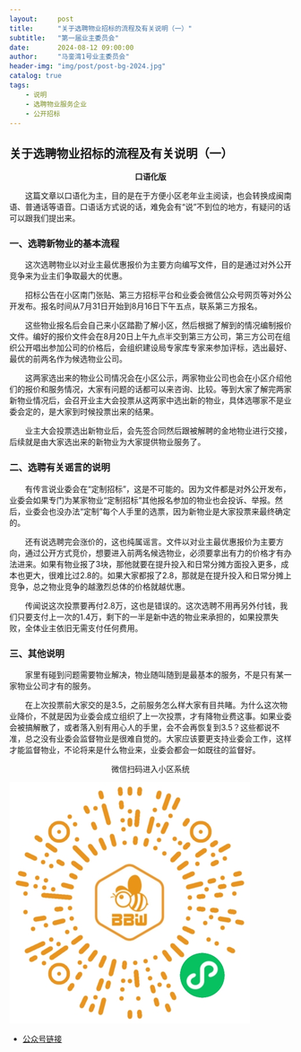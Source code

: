 ```yaml
---
layout:     post
title:      "关于选聘物业招标的流程及有关说明（一）"
subtitle:   "第一届业主委员会"
date:       2024-08-12 09:00:00
author:     "马銮湾1号业主委员会"
header-img: "img/post/post-bg-2024.jpg"
catalog: true
tags:
    - 说明
    - 选聘物业服务企业
    - 公开招标
---
```




## 关于选聘物业招标的流程及有关说明（一）

<center><strong>口语化版</strong></center>

&emsp;&emsp;这篇文章以口语化为主，目的是在于方便小区老年业主阅读，也会转换成闽南语、普通话等语音。口语话方式说的话，难免会有“说”不到位的地方，有疑问的话可以跟我们提出来。

### 一、选聘新物业的基本流程

&emsp;&emsp;这次选聘物业以对业主最优惠报价为主要方向编写文件，目的是通过对外公开竞争来为业主们争取最大的优惠。

&emsp;&emsp;招标公告在小区南门张贴、第三方招标平台和业委会微信公众号网页等对外公开发布。报名时间从7月31日开始到8月16日下午五点，联系第三方报名。

&emsp;&emsp;这些物业报名后会自己来小区踏勘了解小区，然后根据了解到的情况编制报价文件。编好的报价文件会在8月20日上午九点半交到第三方公司，第三方公司在组织公开唱出参加公司的价格后，会组织建设局专家库专家来参加评标，选出最好、最优的前两名作为候选物业公司。

&emsp;&emsp;这两家选出来的物业公司情况会在小区公示，两家物业公司也会在小区介绍他们的报价和服务情况，大家有问题的话都可以来咨询、比较。等到大家了解完两家新物业情况后，会召开业主大会投票从这两家中选出新的物业，具体选哪家不是业委会定的，是大家到时候投票出来的结果。

&emsp;&emsp;业主大会投票选出新物业后，会先签合同然后跟被解聘的金地物业进行交接，后续就是由大家选出来的新物业为大家提供物业服务了。


### 二、选聘有关谣言的说明

&emsp;&emsp;有传言说业委会在“定制招标”，这是不可能的。因为文件都是对外公开发布，业委会如果专门为某家物业“定制招标”其他报名参加的物业也会投诉、举报。然后，业委会也没办法“定制”每个人手里的选票，因为新物业是大家投票来最终确定的。

&emsp;&emsp;还有说选聘完会涨价的，这也纯属谣言。文件以对业主最优惠报价为主要方向，通过公开方式竞价，想要进入前两名候选物业，必须要拿出有力的价格才有办法进来。如果有物业报了3块，那他就要在提升投入和日常分摊方面投入更多，成本也更大，很难比过2.8的。如果大家都报了2.8，那就是在提升投入和日常分摊上竞争，总之物业竞争的越激烈总体的价格就越优惠。

&emsp;&emsp;传闻说这次投票要再付2.8万，这也是错误的。这次选聘不用再另外付钱，我们只要支付上一次的1.4万，剩下的一半是新中选的物业来承担的，如果投票失败，全体业主依旧无需支付任何费用。


### 三、其他说明

&emsp;&emsp;家里有碰到问题需要物业解决，物业随叫随到是最基本的服务，不是只有某一家物业公司才有的服务。

&emsp;&emsp;在上次投票前大家交的是3.5，之前服务怎么样大家有目共睹。为什么这次物业降价，不就是因为业委会成立组织了上一次投票，才有降物业费这事。如果业委会被搞解散了，或者落入别有用心人的手里，会不会再恢复到3.5？这些都说不准，总之没有业委会监督物业是很难自觉的。大家应该要更支持业委会工作，这样才能监督物业，不论将来是什么物业来，业委会都会一如既往的监督好。




<center>微信扫码进入小区系统</center>

![](\img\in-post\蜂窝智家.jpg)


- [公众号链接](https://mp.weixin.qq.com/s/reW6N9adacs9p_owoqhSzw)
